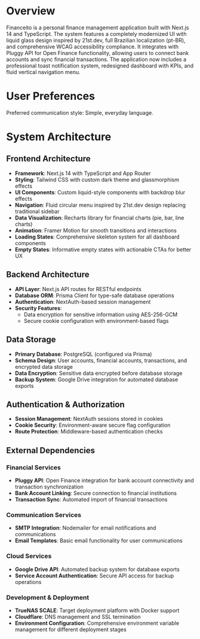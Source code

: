 # Overview

Financeito is a personal finance management application built with Next.js 14 and TypeScript. The system features a completely modernized UI with liquid glass design inspired by 21st.dev, full Brazilian localization (pt-BR), and comprehensive WCAG accessibility compliance. It integrates with Pluggy API for Open Finance functionality, allowing users to connect bank accounts and sync financial transactions. The application now includes a professional toast notification system, redesigned dashboard with KPIs, and fluid vertical navigation menu.

# User Preferences

Preferred communication style: Simple, everyday language.

# System Architecture

## Frontend Architecture
- **Framework**: Next.js 14 with TypeScript and App Router
- **Styling**: Tailwind CSS with custom dark theme and glassmorphism effects
- **UI Components**: Custom liquid-style components with backdrop blur effects
- **Navigation**: Fluid circular menu inspired by 21st.dev design replacing traditional sidebar
- **Data Visualization**: Recharts library for financial charts (pie, bar, line charts)
- **Animation**: Framer Motion for smooth transitions and interactions
- **Loading States**: Comprehensive skeleton system for all dashboard components
- **Empty States**: Informative empty states with actionable CTAs for better UX

## Backend Architecture
- **API Layer**: Next.js API routes for RESTful endpoints
- **Database ORM**: Prisma Client for type-safe database operations
- **Authentication**: NextAuth-based session management
- **Security Features**:
  - Data encryption for sensitive information using AES-256-GCM
  - Secure cookie configuration with environment-based flags

## Data Storage
- **Primary Database**: PostgreSQL (configured via Prisma)
- **Schema Design**: User accounts, financial accounts, transactions, and encrypted data storage
- **Data Encryption**: Sensitive data encrypted before database storage
- **Backup System**: Google Drive integration for automated database exports

## Authentication & Authorization
- **Session Management**: NextAuth sessions stored in cookies
- **Cookie Security**: Environment-aware secure flag configuration
- **Route Protection**: Middleware-based authentication checks

## External Dependencies

### Financial Services
- **Pluggy API**: Open Finance integration for bank account connectivity and transaction synchronization
- **Bank Account Linking**: Secure connection to financial institutions
- **Transaction Sync**: Automated import of financial transactions

### Communication Services
- **SMTP Integration**: Nodemailer for email notifications and communications
- **Email Templates**: Basic email functionality for user communications

### Cloud Services
- **Google Drive API**: Automated backup system for database exports
- **Service Account Authentication**: Secure API access for backup operations

### Development & Deployment
- **TrueNAS SCALE**: Target deployment platform with Docker support
- **Cloudflare**: DNS management and SSL termination
- **Environment Configuration**: Comprehensive environment variable management for different deployment stages
